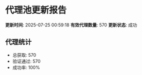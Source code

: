 # 代理池更新报告

**更新时间**: 2025-07-25 00:59:18
**有效代理数量**: 570
**更新状态**:  成功

## 代理统计
- 总获取: 570
- 验证通过: 570
- 成功率: 100%
